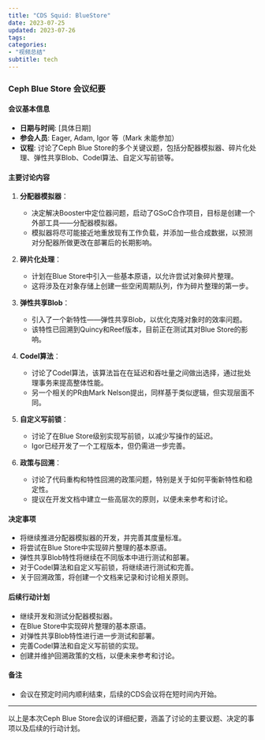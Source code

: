 ```yaml
---
title: "CDS Squid: BlueStore"
date: 2023-07-25
updated: 2023-07-26
tags:
categories:
- "视频总结"
subtitle: tech
---
```



### Ceph Blue Store 会议纪要

#### 会议基本信息
- **日期与时间**: [具体日期]
- **参会人员**: Eager, Adam, Igor 等（Mark 未能参加）
- **议程**: 讨论了Ceph Blue Store的多个关键议题，包括分配器模拟器、碎片化处理、弹性共享Blob、Codel算法、自定义写前锁等。

#### 主要讨论内容
1. **分配器模拟器**：
   - 决定解决Booster中定位器问题，启动了GSoC合作项目，目标是创建一个外部工具——分配器模拟器。
   - 模拟器将尽可能接近地重放现有工作负载，并添加一些合成数据，以预测对分配器所做更改在部署后的长期影响。

2. **碎片化处理**：
   - 计划在Blue Store中引入一些基本原语，以允许尝试对象碎片整理。
   - 这将涉及在对象存储上创建一些空闲周期队列，作为碎片整理的第一步。

3. **弹性共享Blob**：
   - 引入了一个新特性——弹性共享Blob，以优化克隆对象时的效率问题。
   - 该特性已回溯到Quincy和Reef版本，目前正在测试其对Blue Store的影响。

4. **Codel算法**：
   - 讨论了Codel算法，该算法旨在在延迟和吞吐量之间做出选择，通过批处理事务来提高整体性能。
   - 另一个相关的PR由Mark Nelson提出，同样基于类似逻辑，但实现层面不同。

5. **自定义写前锁**：
   - 讨论了在Blue Store级别实现写前锁，以减少写操作的延迟。
   - Igor已经开发了一个工程版本，但仍需进一步完善。

6. **政策与回溯**：
   - 讨论了代码重构和特性回溯的政策问题，特别是关于如何平衡新特性和稳定性。
   - 提议在开发文档中建立一些高层次的原则，以便未来参考和讨论。

#### 决定事项
- 将继续推进分配器模拟器的开发，并完善其度量标准。
- 将尝试在Blue Store中实现碎片整理的基本原语。
- 弹性共享Blob特性将继续在不同版本中进行测试和部署。
- 对于Codel算法和自定义写前锁，将继续进行测试和完善。
- 关于回溯政策，将创建一个文档来记录和讨论相关原则。

#### 后续行动计划
- 继续开发和测试分配器模拟器。
- 在Blue Store中实现碎片整理的基本原语。
- 对弹性共享Blob特性进行进一步测试和部署。
- 完善Codel算法和自定义写前锁的实现。
- 创建并维护回溯政策的文档，以便未来参考和讨论。

#### 备注
- 会议在预定时间内顺利结束，后续的CDS会议将在短时间内开始。

---

以上是本次Ceph Blue Store会议的详细纪要，涵盖了讨论的主要议题、决定的事项以及后续的行动计划。
